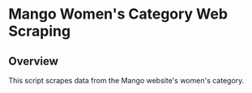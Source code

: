 # Mango Women's Category Web Scraping  
## Overview 
This script scrapes data from the Mango website's women's category.
